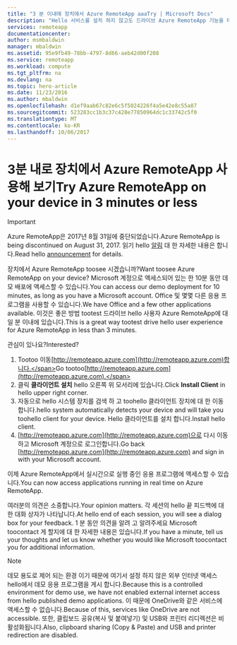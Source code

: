 ```yaml
---
title: "3 분 이내에 장치에서 Azure RemoteApp aaaTry | Microsoft Docs"
description: "Hello 서비스를 설치 하지 않고도 드라이브 Azure RemoteApp 기능을 테스트 합니다."
services: remoteapp
documentationcenter: 
author: msmbaldwin
manager: mbaldwin
ms.assetid: 95e9fb49-78bb-4797-8d66-aeb42d00f208
ms.service: remoteapp
ms.workload: compute
ms.tgt_pltfrm: na
ms.devlang: na
ms.topic: hero-article
ms.date: 11/23/2016
ms.author: mbaldwin
ms.openlocfilehash: d1ef9aab67c82e6c5f5024226f4a5e42e8c55a87
ms.sourcegitcommit: 523283cc1b3c37c428e77850964dc1c33742c5f0
ms.translationtype: MT
ms.contentlocale: ko-KR
ms.lasthandoff: 10/06/2017
---
```

# <a name="try-azure-remoteapp-on-your-device-in-3-minutes-or-less"></a><span data-ttu-id="36e06-103">3분 내로 장치에서 Azure RemoteApp 사용해 보기</span><span class="sxs-lookup"><span data-stu-id="36e06-103">Try Azure RemoteApp on your device in 3 minutes or less</span></span>
> [!IMPORTANT]
> <span data-ttu-id="36e06-104">Azure RemoteApp은 2017년 8월 31일에 중단되었습니다.</span><span class="sxs-lookup"><span data-stu-id="36e06-104">Azure RemoteApp is being discontinued on August 31, 2017.</span></span> <span data-ttu-id="36e06-105">읽기 hello [알림](https://go.microsoft.com/fwlink/?linkid=821148) 대 한 자세한 내용은 합니다.</span><span class="sxs-lookup"><span data-stu-id="36e06-105">Read hello [announcement](https://go.microsoft.com/fwlink/?linkid=821148) for details.</span></span>
> 
> 

<span data-ttu-id="36e06-106">장치에서 Azure RemoteApp toosee 시겠습니까?</span><span class="sxs-lookup"><span data-stu-id="36e06-106">Want toosee Azure RemoteApp on your device?</span></span> <span data-ttu-id="36e06-107">Microsoft 계정으로 액세스되어 있는 한 10분 동안 데모 배포에 액세스할 수 있습니다.</span><span class="sxs-lookup"><span data-stu-id="36e06-107">You can access our demo deployment for 10 minutes, as long as you have a Microsoft account.</span></span> <span data-ttu-id="36e06-108">Office 및 몇몇 다른 응용 프로그램을 사용할 수 있습니다.</span><span class="sxs-lookup"><span data-stu-id="36e06-108">We have Office and a few other applications available.</span></span> <span data-ttu-id="36e06-109">이것은 좋은 방법 tootest 드라이브 hello 사용자 Azure RemoteApp에 대 일 분 이내에 있습니다.</span><span class="sxs-lookup"><span data-stu-id="36e06-109">This is a great way tootest drive hello user experience for Azure RemoteApp in less than 3 minutes.</span></span>

<span data-ttu-id="36e06-110">관심이 있나요?</span><span class="sxs-lookup"><span data-stu-id="36e06-110">Interested?</span></span>

1. <span data-ttu-id="36e06-111">Tootoo 이동[http://remoteapp.azure.com](http://remoteapp.azure.com)합니다.</span><span class="sxs-lookup"><span data-stu-id="36e06-111">Go tootoo[http://remoteapp.azure.com](http://remoteapp.azure.com).</span></span>
2. <span data-ttu-id="36e06-112">클릭 **클라이언트 설치** hello 오른쪽 위 모서리에 있습니다.</span><span class="sxs-lookup"><span data-stu-id="36e06-112">Click **Install Client** in hello upper right corner.</span></span>  
3. <span data-ttu-id="36e06-113">자동으로 hello 시스템 장치를 검색 하 고 toohello 클라이언트 장치에 대 한 이동 합니다.</span><span class="sxs-lookup"><span data-stu-id="36e06-113">hello system automatically detects your device and will take you toohello client for your device.</span></span> <span data-ttu-id="36e06-114">Hello 클라이언트를 설치 합니다.</span><span class="sxs-lookup"><span data-stu-id="36e06-114">Install hello client.</span></span>
4. <span data-ttu-id="36e06-115">[http://remoteapp.azure.com](http://remoteapp.azure.com)으로 다시 이동하고 Microsoft 계정으로 로그인합니다.</span><span class="sxs-lookup"><span data-stu-id="36e06-115">Go back [http://remoteapp.azure.com](http://remoteapp.azure.com) and  sign in with your Microsoft account.</span></span>

<span data-ttu-id="36e06-116">이제 Azure RemoteApp에서 실시간으로 실행 중인 응용 프로그램에 액세스할 수 있습니다.</span><span class="sxs-lookup"><span data-stu-id="36e06-116">You can now access applications running in real time on Azure RemoteApp.</span></span>

<span data-ttu-id="36e06-117">여러분의 의견은 소중합니다.</span><span class="sxs-lookup"><span data-stu-id="36e06-117">Your opinion matters.</span></span> <span data-ttu-id="36e06-118">각 세션의 hello 끝 피드백에 대 한 대화 상자가 나타납니다.</span><span class="sxs-lookup"><span data-stu-id="36e06-118">At hello end of each session, you will see a dialog box for your feedback.</span></span> <span data-ttu-id="36e06-119">1 분 동안 의견을 알려 고 알려주세요 Microsoft toocontact 게 할지에 대 한 자세한 내용은 있습니다.</span><span class="sxs-lookup"><span data-stu-id="36e06-119">If you have a minute, tell us your thoughts and let us know whether you would like Microsoft toocontact you for additional information.</span></span>

> [!NOTE]
> <span data-ttu-id="36e06-120">데모 용도로 제어 되는 환경 이기 때문에 여기서 설정 하지 않은 외부 인터넷 액세스 hello에서 데모 응용 프로그램을 게시 합니다.</span><span class="sxs-lookup"><span data-stu-id="36e06-120">Because this is a controlled environment for demo use, we have not enabled external internet access from hello published demo applications.</span></span> <span data-ttu-id="36e06-121">이 때문에 OneDrive와 같은 서비스에 액세스할 수 없습니다.</span><span class="sxs-lookup"><span data-stu-id="36e06-121">Because of this, services like OneDrive are not accessible.</span></span> <span data-ttu-id="36e06-122">또한, 클립보드 공유(복사 및 붙여넣기) 및 USB와 프린터 리디렉션은 비활성화됩니다.</span><span class="sxs-lookup"><span data-stu-id="36e06-122">Also, clipboard sharing (Copy & Paste) and USB and printer redirection are disabled.</span></span>  
> 
> 

